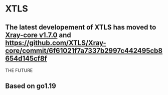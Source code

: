 # XTLS

## The latest developement of XTLS has moved to [Xray-core v1.7.0](https://github.com/XTLS/Xray-core/releases/tag/v1.7.0) and https://github.com/XTLS/Xray-core/commit/6f61021f7a7337b2997c442495cb8654d145cf8f

THE FUTURE

## Based on go1.19
